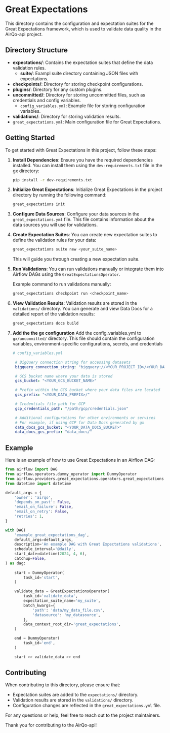 # Great Expectations

This directory contains the configuration and expectation suites for the Great Expectations framework, which is used to validate data quality in the AirQo-api project.

## Directory Structure

- **expectations/**: Contains the expectation suites that define the data validation rules.
  - **suite/**: Exampl suite directory containing JSON files with expectations.
- **checkpoints/**: Directory for storing checkpoint configurations.
- **plugins/**: Directory for any custom plugins.
- **uncommitted/**: Directory for storing uncommitted files, such as credentials and config variables.
  - `config_variables.yml`: Example file for storing configuration variables.
- **validations/**: Directory for storing validation results.
- `great_expectations.yml`: Main configuration file for Great Expectations.

## Getting Started

To get started with Great Expectations in this project, follow these steps:

1. **Install Dependencies**:
   Ensure you have the required dependencies installed. You can install them using the `dev-requirements.txt` file in the gx directory:


   ```bash
   pip install -r dev-requirements.txt
   ```
2. **Initialize Great Expectations**:
   Initialize Great Expectations in the project directory by running the following command:
    ```bash
    great_expectations init
    ```

3. **Configure Data Sources**:
   Configure your data sources in the `great_expectations.yml` file. This file contains information about the data sources you will use for validations.

4. **Create Expectation Suites**:
   You can create new expectation suites to define the validation rules for your data:

   ```bash
   great_expectations suite new <your_suite_name>
   ```

   This will guide you through creating a new expectation suite.

5. **Run Validations**:
   You can run validations manually or integrate them into Airflow DAGs using the `GreatExpectationsOperator`.

   Example command to run validations manually:

   ```bash
   great_expectations checkpoint run <checkpoint_name>
   ```

6. **View Validation Results**:
   Validation results are stored in the `validations/` directory. You can generate and view Data Docs for a detailed report of the validation results:

   ```bash
   great_expectations docs build
   ```

7. **Add the the gx configuration**
   Add the config_variables.yml to `gx/uncommitted/` directory. This file should contain the configuration variables, environment-specific configurations, secrets, and credentials
   ```yaml
   # config_variables.yml

    # BigQuery connection string for accessing datasets
    bigquery_connection_string: "bigquery://<YOUR_PROJECT_ID>/<YOUR_DATASET_NAME>"

    # GCS bucket name where your data is stored
    gcs_bucket: "<YOUR_GCS_BUCKET_NAME>"

    # Prefix within the GCS bucket where your data files are located
    gcs_prefix: "<YOUR_DATA_PREFIX>/"

    # Credentials file path for GCP
    gcp_credentials_path: "/path/gcp/credentials.json"

    # Additional configurations for other environments or services
    # For example, if using GCP for Data Docs generated by gx
    data_docs_gcs_bucket: "<YOUR_DATA_DOCS_BUCKET>"
    data_docs_gcs_prefix: "data_docs/"

   ```

## Example

Here is an example of how to use Great Expectations in an Airflow DAG:

```python
from airflow import DAG
from airflow.operators.dummy_operator import DummyOperator
from airflow.providers.great_expectations.operators.great_expectations import GreatExpectationsOperator
from datetime import datetime

default_args = {
    'owner': 'airqo',
    'depends_on_past': False,
    'email_on_failure': False,
    'email_on_retry': False,
    'retries': 1,
}

with DAG(
    'example_great_expectations_dag',
    default_args=default_args,
    description='An example DAG with Great Expectations validations',
    schedule_interval='@daily',
    start_date=datetime(2024, 4, 6),
    catchup=False,
) as dag:
    
    start = DummyOperator(
        task_id='start',
    )

    validate_data = GreatExpectationsOperator(
        task_id='validate_data',
        expectation_suite_name='my_suite',
        batch_kwargs={
            'path': 'data/my_data_file.csv',
            'datasource': 'my_datasource',
        },
        data_context_root_dir='great_expectations',
    )

    end = DummyOperator(
        task_id='end',
    )

    start >> validate_data >> end
```

## Contributing

When contributing to this directory, please ensure that:
- Expectation suites are added to the `expectations/` directory.
- Validation results are stored in the `validations/` directory.
- Configuration changes are reflected in the `great_expectations.yml` file.

For any questions or help, feel free to reach out to the project maintainers.

Thank you for contributing to the AirQo-api!
